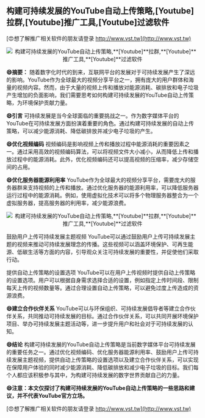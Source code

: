 ## **构建可持续发展的YouTube自动上传策略,**[Youtube]**拉群,**[Youtube]**推广工具,**[Youtube]**过滤软件**

[😍想了解推广相关软件的朋友请登录 http://www.vst.tw](http://www.vst.tw)

 <center><img src="https://vst.tw/MP4/tuiguang/png/5.png" alt="构建可持续发展的YouTube自动上传策略,**[Youtube]**拉群,**[Youtube]**推广工具,**[Youtube]**过滤软件"></center>

**😄摘要：**
随着数字化时代的到来，互联网平台的发展对于可持续发展产生了深远的影响。YouTube作为全球最大的视频分享平台之一，拥有庞大的用户群体和海量的视频内容。然而，由于大量的视频上传和播放对能源消耗、碳排放和电子垃圾产生增加的负面影响，我们需要思考如何构建可持续发展的YouTube自动上传策略，为环境保护贡献力量。

**😄引言**
可持续发展是当今全球面临的重要挑战之一。作为数字媒体平台的YouTube在可持续发展方面扮演着重要的角色。通过构建可持续发展的自动上传策略，可以减少能源消耗、降低碳排放并减少电子垃圾的产生。

**😄优化视频编码**
视频编码是影响视频上传和播放过程中能源消耗的重要因素之一。通过采用高效的视频编码算法，可以将视频文件大小减小，从而降低上传和播放过程中的能源消耗。此外，优化视频编码还可以提高视频的压缩率，减少存储空间的占用。

**😄优化服务器能源利用率**
YouTube作为全球最大的视频分享平台，需要庞大的服务器群来支持视频的上传和播放。通过优化服务器的能源利用率，可以降低服务器运行过程中的能源消耗。例如，使用虚拟化技术可以将多个物理服务器整合为一个虚拟服务器，提高服务器的利用率，减少能源浪费。

 <center><img src="https://vst.tw/MP4/tuiguang/png/5.png" alt="构建可持续发展的YouTube自动上传策略,**[Youtube]**拉群,**[Youtube]**推广工具,**[Youtube]**过滤软件"></center>

鼓励用户上传可持续发展主题视频
YouTube可以通过鼓励用户上传可持续发展主题的视频来推动可持续发展理念的传播。这些视频可以涵盖环境保护、可再生能源、低碳生活等方面的内容，引导观众关注可持续发展的重要性，并促使他们采取行动。

提供自动上传策略的设置选项
YouTube可以在用户上传视频时提供自动上传策略的设置选项。用户可以根据自身需求选择合适的设置，例如指定上传时间段、限制每天上传的视频数量等。通过合理设置自动上传策略，可以避免过度上传造成的资源浪费。

**😄建立合作伙伴关系**
YouTube可以与环保组织、可持续发展倡导者等建立合作伙伴关系，共同推动可持续发展的目标。通过合作伙伴关系，可以共同开展环境保护项目、举办可持续发展主题活动等，进一步提升用户和社会对于可持续发展的认知。

**😄结论**
构建可持续发展的YouTube自动上传策略是当前数字媒体平台可持续发展的重要任务之一。通过优化视频编码、优化服务器能源利用率、鼓励用户上传可持续发展主题视频，提供自动上传策略的设置选项以及建立合作伙伴关系，可以实现在保障用户体验的同时减少能源消耗、降低碳排放和减少电子垃圾的目标。我们每个人都应该积极参与其中，为构建可持续发展的数字世界贡献自己的力量。

**😄注意：本文仅探讨了构建可持续发展的YouTube自动上传策略的一些思路和建议，并不代表YouTube官方立场。**

[😍想了解推广相关软件的朋友请登录 http://www.vst.tw](http://www.vst.tw)



